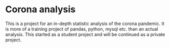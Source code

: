 # Corona analysis
This is a project for an in-depth statistic analysis of the corona pandemic.
It is more of a training project of pandas, python, mysql etc. than an actual analysis.
This started as a student project and will be continued as a private project.